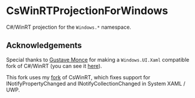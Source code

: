 # CsWinRTProjectionForWindows

C#/WinRT projection for the `Windows.*` namespace.

## Acknowledgements

Special thanks to [Gustave Monce](https://github.com/gus33000) for making a `Windows.UI.Xaml` compatible fork of C#/WinRT (you can see it [here](https://github.com/gus33000/CsWinRT/tree/wux_refresh)).

This fork uses my [fork](https://github.com/driver1998/CsWinRT/tree/wux_notifychanged) of CsWinRT, which fixes support for INotifyPropertyChanged and INotifyCollectionChanged in System XAML / UWP. 
